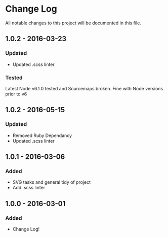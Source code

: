# Change Log
All notable changes to this project will be documented in this file.

## 1.0.2 - 2016-03-23
### Updated
- Updated .scss linter
### Tested
Latest Node v6.1.0 tested and Sourcemaps broken. Fine with Node versions prior to v6

## 1.0.2 - 2016-05-15
### Updated
- Removed Ruby Dependancy
- Updated .scss linter

## 1.0.1 - 2016-03-06
### Added
- SVG tasks and general tidy of project
- Add .scss linter

## 1.0.0 - 2016-03-01
### Added
- Change Log!
